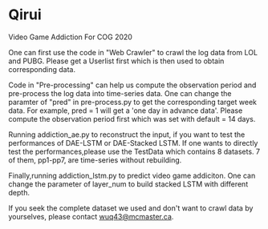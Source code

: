 # Qirui
Video Game Addiction For COG 2020

One can first use the code in "Web Crawler" to crawl the log data from LOL and PUBG. Please get a Userlist first which is then used to obtain corresponding data.

Code in "Pre-processing" can help us compute the observation period and pre-process the log data into time-series data. One can change the paramter of "pred" in pre-process.py to get the corresponding target week data. For example, pred = 1 will get a 'one day in advance data'. Please compute the observation period first which was set with default = 14 days.

Running addiction_ae.py to reconstruct the input, if you want to test the performances of DAE-LSTM or DAE-Stacked LSTM.
If one wants to directly test the performances,please use the TestData which contains 8 datasets. 7 of them, pp1-pp7, are  time-series without rebuilding. 

Finally,running addiction_lstm.py to predict video game addiciton. One can change the parameter of layer_num to build stacked LSTM with different depth.

If you seek the complete dataset we used and don't want to crawl data by yourselves, please contact wuq43@mcmaster.ca.
